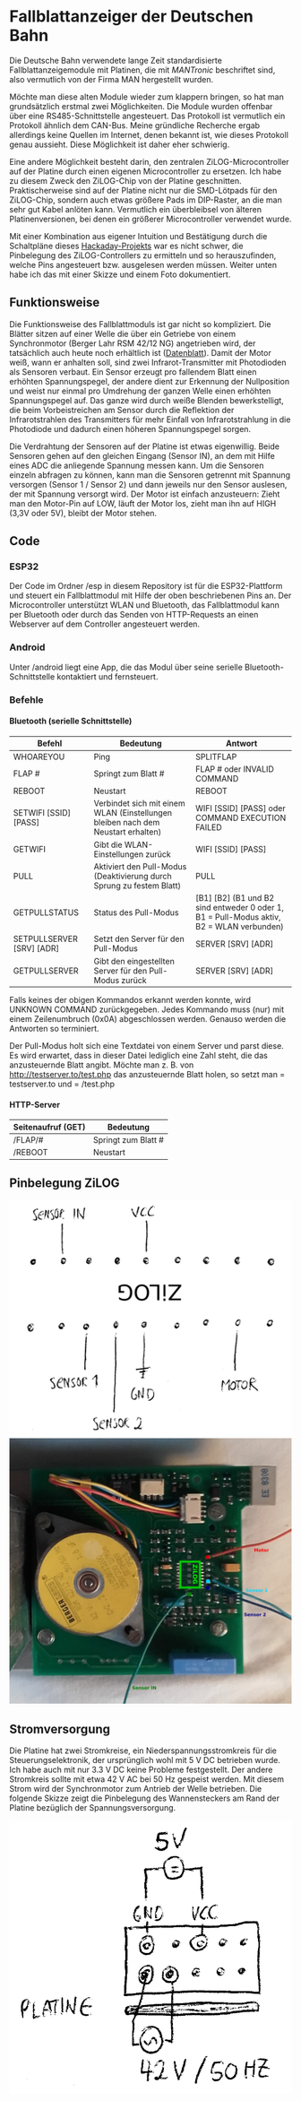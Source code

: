 # Fallblattanzeiger der Deutschen Bahn

Die Deutsche Bahn verwendete lange Zeit standardisierte Fallblattanzeigemodule mit Platinen, die mit *MANTronic* beschriftet sind, also vermutlich von der Firma MAN hergestellt wurden.

Möchte man diese alten Module wieder zum klappern bringen, so hat man grundsätzlich erstmal zwei Möglichkeiten. Die Module wurden offenbar über eine RS485-Schnittstelle angesteuert. Das Protokoll ist vermutlich ein Protokoll ähnlich dem CAN-Bus. Meine gründliche Recherche ergab allerdings keine Quellen im Internet, denen bekannt ist, wie dieses Protokoll genau aussieht. Diese Möglichkeit ist daher eher schwierig.

Eine andere Möglichkeit besteht darin, den zentralen ZiLOG-Microcontroller auf der Platine durch einen eigenen Microcontroller zu ersetzen. Ich habe zu diesem Zweck den ZiLOG-Chip von der Platine geschnitten. Praktischerweise sind auf der Platine nicht nur die SMD-Lötpads für den ZiLOG-Chip, sondern auch etwas größere Pads im DIP-Raster, an die man sehr gut Kabel anlöten kann. Vermutlich ein überbleibsel von älteren Platinenversionen, bei denen ein größerer Microcontroller verwendet wurde.

Mit einer Kombination aus eigener Intuition und Bestätigung durch die Schaltpläne dieses [Hackaday-Projekts](https://hackaday.io/project/9070-fallblattfahrzielanzeige-of-s-bahn-berlin) war es nicht schwer, die Pinbelegung des ZiLOG-Controllers zu ermitteln und so herauszufinden, welche Pins angesteuert bzw. ausgelesen werden müssen. Weiter unten habe ich das mit einer Skizze und einem Foto dokumentiert.

## Funktionsweise

Die Funktionsweise des Fallblattmoduls ist gar nicht so kompliziert. Die Blätter sitzen auf einer Welle die über ein Getriebe von einem Synchronmotor (Berger Lahr RSM 42/12 NG) angetrieben wird, der tatsächlich auch heute noch erhältlich ist ([Datenblatt](https://www.abi.nl/assets/uploads/Downloads/Aandrijvingen/Kleine%20vertragingsmotoren/Synchroonmotoren/Catalogus_RSM_D.pdf)).
Damit der Motor weiß, wann er anhalten soll, sind zwei Infrarot-Transmitter mit Photodioden als Sensoren verbaut. Ein Sensor erzeugt pro fallendem Blatt einen erhöhten Spannungspegel, der andere dient zur Erkennung der Nullposition und weist nur einmal pro Umdrehung der ganzen Welle einen erhöhten Spannungspegel auf. Das ganze wird durch weiße Blenden bewerkstelligt, die beim Vorbeistreichen am Sensor durch die Reflektion der Infrarotstrahlen des Transmitters für mehr Einfall von Infrarotstrahlung in die Photodiode und dadurch einen höheren Spannungspegel sorgen.

Die Verdrahtung der Sensoren auf der Platine ist etwas eigenwillig. Beide Sensoren gehen auf den gleichen Eingang (Sensor IN), an dem mit Hilfe eines ADC die anliegende Spannung messen kann. Um die Sensoren einzeln abfragen zu können, kann man die Sensoren getrennt mit Spannung versorgen (Sensor 1 / Sensor 2) und dann jeweils nur den Sensor auslesen, der mit Spannung versorgt wird. Der Motor ist einfach anzusteuern: Zieht man den Motor-Pin auf LOW, läuft der Motor los, zieht man ihn auf HIGH (3,3V oder 5V), bleibt der Motor stehen.

## Code

### ESP32
Der Code im Ordner /esp in diesem Repository ist für die ESP32-Plattform und steuert ein Fallblattmodul mit Hilfe der oben beschriebenen Pins an. Der Microcontroller unterstützt WLAN und Bluetooth, das Fallblattmodul kann per Bluetooth oder durch das Senden von HTTP-Requests an einen Webserver auf dem Controller angesteuert werden.

### Android
Unter /android liegt eine App, die das Modul über seine serielle Bluetooth-Schnittstelle kontaktiert und fernsteuert.

### Befehle
#### Bluetooth (serielle Schnittstelle)

Befehl | Bedeutung | Antwort
------------ | ------- | ------
WHOAREYOU | Ping | SPLITFLAP
FLAP # | Springt zum Blatt # | FLAP # oder INVALID COMMAND
REBOOT | Neustart | REBOOT
SETWIFI [SSID] [PASS] | Verbindet sich mit einem WLAN (Einstellungen bleiben nach dem Neustart erhalten) | WIFI [SSID] [PASS] oder COMMAND EXECUTION FAILED
GETWIFI | Gibt die WLAN-Einstellungen zurück | WIFI [SSID] [PASS]
PULL | Aktiviert den Pull-Modus (Deaktivierung durch Sprung zu festem Blatt) | PULL
GETPULLSTATUS | Status des Pull-Modus | [B1] [B2] (B1 und B2 sind entweder 0 oder 1, B1 = Pull-Modus aktiv, B2 = WLAN verbunden)
SETPULLSERVER [SRV] [ADR] | Setzt den Server für den Pull-Modus | SERVER [SRV] [ADR]
GETPULLSERVER | Gibt den eingestellten Server für den Pull-Modus zurück | SERVER [SRV] [ADR]
  
Falls keines der obigen Kommandos erkannt werden konnte, wird UNKNOWN COMMAND zurückgegeben. Jedes Kommando muss (nur) mit einem Zeilenumbruch (0x0A) abgeschlossen werden. Genauso werden die Antworten so terminiert.

Der Pull-Modus holt sich eine Textdatei von einem Server und parst diese. Es wird erwartet, dass in dieser Datei
lediglich eine Zahl steht, die das anzusteuernde Blatt angibt. Möchte man z. B. von http://testserver.to/test.php das anzusteuernde Blatt holen, so setzt man <SRV> = testserver.to und <ADR> = /test.php

  
#### HTTP-Server

Seitenaufruf (GET) | Bedeutung
------------ | -------------
/FLAP/# | Springt zum Blatt #
/REBOOT | Neustart


## Pinbelegung ZiLOG
![Pinbelegung](/images/zilog.png)
![Pinbelegung](/images/schaltskizze.png)

## Stromversorgung

Die Platine hat zwei Stromkreise, ein Niederspannungsstromkreis für die Steuerungselektronik, der ursprünglich wohl mit 5 V DC betrieben wurde. Ich habe auch mit nur 3.3 V DC keine Probleme festgestellt. Der andere Stromkreis sollte mit etwa 42 V AC bei 50 Hz gespeist werden. Mit diesem Strom wird der Synchronmotor zum Antrieb der Welle betrieben. Die folgende Skizze zeigt die Pinbelegung des Wannensteckers am Rand der Platine bezüglich der Spannungsversorgung.

![Stromversorgung](/images/power.png)

